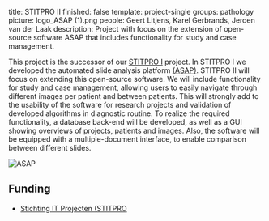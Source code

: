 title: STITPRO II
finished: false
template: project-single
groups: pathology
picture: logo_ASAP (1).png
people: Geert Litjens, Karel Gerbrands, Jeroen van der Laak
description: Project with focus on the extension of open-source software ASAP that includes functionality for study and case management.

This project is the successor of our [STITPRO I](https://diagnijmegen.github.io/website-pathology/projects/stitpro1/) project. In STITPRO I we developed the automated slide analysis platform [(ASAP)](https://diagnijmegen.github.io/website-pathology/software/asap/). STITPRO II will focus on extending this open-source software. We will include functionality for study and case management, allowing users to easily navigate through different images per patient and between patients. This will strongly add to the usability of the software for research projects and validation of developed algorithms in diagnostic routine. To realize the required functionality, a database back-end will be developed, as well as a GUI showing overviews of projects, patients and images. Also, the software will be equipped with a multiple-document interface, to enable comparison between different slides.

![ASAP]({filename}/images/projects/asap.jpg)

## Funding

* [Stichting IT Projecten (STITPRO](http://www.stitpro.nl/)
